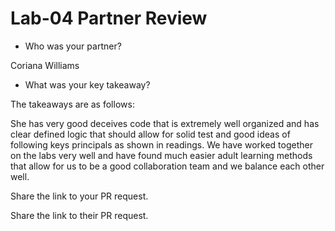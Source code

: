 # Lab-04 Partner Review 

- Who was your partner?

Coriana Williams 

- What was your key takeaway?

The takeaways are as follows:

She has very good deceives code that is extremely well organized and has clear defined logic that should allow for solid test and good ideas of following keys principals as shown in readings. We have worked together on the labs very well and have found much easier adult learning methods that allow for us to be a good collaboration team and we balance each other well. 

Share the link to your PR request.


Share the link to their PR request.